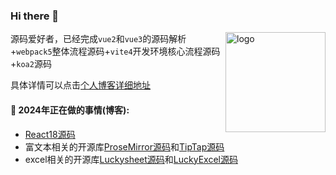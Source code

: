 ### Hi there 👋 
<img src="https://github-readme-stats.vercel.app/api?username=wbccb&show_icons=true" alt="logo" height="160" align="right" />


源码爱好者，已经完成`vue2`和`vue3`的源码解析+`webpack5`整体流程源码+`vite4`开发环境核心流程源码+`koa2`源码

具体详情可以点击[个人博客详细地址](https://github.com/wbccb/Frontend-Articles)



#### 🌱  2024年正在做的事情(博客): 

- [React18源码](https://github.com/facebook/react)
- 富文本相关的开源库[ProseMirror源码](https://github.com/prosemirror)和[TipTap源码](https://github.com/ueberdosis/tiptap)
- excel相关的开源库[Luckysheet源码](https://github.com/wbccb/Luckysheet)和[LuckyExcel源码](https://github.com/dream-num/Luckyexcel)



